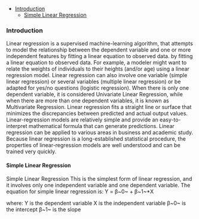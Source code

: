 - [Introduction](#introduction)
  - [Simple Linear Regression](#simple-linear-regression)


### Introduction
Linear regression is a supervised machine-learning algorithm, that attempts to model the relationship between the dependent variable and one or more independent features by fitting a linear equation to observed data. by fitting a linear equation to observed data. For example, a modeler might want to relate the weights of individuals to their heights (and/or age) using a linear regression model.
Linear regression can also involve one variable (simple linear regression) or several variables (multiple linear regression) or be adapted for yes/no questions (logistic regression). When there is only one dependent variable, it is considered Univariate Linear Regression, while when there are more than one dependent variables, it is known as Multivariate Regression.
Linear regression fits a straight line or surface that minimizes the discrepancies between predicted and actual output values. 
Linear-regression models are relatively simple and provide an easy-to-interpret mathematical formula that can generate predictions. Linear regression can be applied to various areas in business and academic study. Because linear regression is a long-established statistical procedure, the properties of linear-regression models are well understood and can be trained very quickly.

#### Simple Linear Regression
Simple Linear Regression
This is the simplest form of linear regression, and it involves only one independent variable and one dependent variable. The equation for simple linear regression is:
Y = β~0~ + β~1~*X

where:
Y is the dependent variable
X is the independent variable
β~0~ is the intercept
β~1~ is the slope